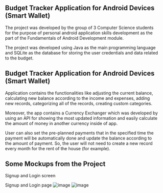 ## Budget Tracker Application for Android Devices (Smart Wallet)

The project was developed by the group of 3 Computer Science students for the purpose of personal android application skills development as the part of the Fundamentals of Android Development module.

The project was developed using Java as the main programming language and SQLite as the database for storing the user credentials and data related to the budget.

## Budget Tracker Application for Android Devices (Smart Wallet)
Application contains the functionalities like adjusting the current balance, calculating new balance according to the income and expenses, adding new records, categorizing all of the records, creating custom categories. 

Moreover, the app contains a Currency Exchanger which was developed by using an API for showing the most updated information and easily calculate the amount of money in another currency inside of app.

User can also set the pre-planned payments that in the specified time the payment will be automatically done and update the balance according to the amount of payment. So, the user will not need to create a new record every month for the rent of the house (for example).

## Some Mockups from the Project

Signup and Login screen

<!-- <p align="center">
  <img alt="Signup" src="./![image](https://user-images.githubusercontent.com/72948977/188371334-b706b3d8-a036-465d-b4d6-f5d5026672a7.png)" width="45%">
&nbsp; &nbsp; &nbsp; &nbsp;
  <img alt="Login" src="./![image](https://user-images.githubusercontent.com/72948977/188371393-5674cae9-b934-4011-98e3-d5860f2bedaa.png)" width="45%">
</p> -->

Signup and Login page
![image](https://user-images.githubusercontent.com/72948977/188371334-b706b3d8-a036-465d-b4d6-f5d5026672a7.png)
![image](https://user-images.githubusercontent.com/72948977/188371393-5674cae9-b934-4011-98e3-d5860f2bedaa.png)


